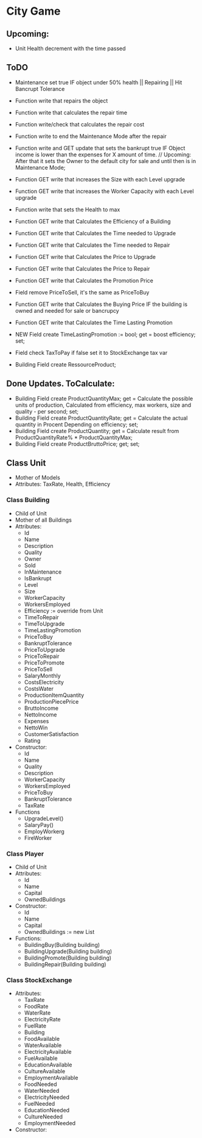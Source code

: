 # City Game

## Upcoming:
- Unit Health decrement with the time passed

## ToDO
- Maintenance set true IF object under 50% health || Repairing || Hit Bancrupt Tolerance
- Function write that repairs the object
- Function write that calculates the repair time
- Function write/check that calculates the repair cost
- Function write to end the Maintenance Mode after the repair
- Function write and GET update that sets the bankrupt true IF Object income is lower than the expenses for X amount of time. // Upcoming: After that it sets the Owner to the default city for sale and until then is in Maintenance Mode;
- Function GET write that increases the Size with each Level upgrade
- Function GET write that increases the Worker Capacity with each Level upgrade
- Function write that sets the Health to max
- Function GET write that Calculates the Efficiency of a Building
- Function GET write that Calculates the Time needed to Upgrade
- Function GET write that Calculates the Time needed to Repair
- Function GET write that Calculates the Price to Upgrade
- Function GET write that Calculates the Price to Repair
- Function GET write that Calculates the Promotion Price
- Field remove PriceToSell, it's the same as PriceToBuy
- Function GET write that Calculates the Buying Price IF the building is owned and needed for sale or bancrupcy
- Function GET write that Calculates the Time Lasting Promotion 
- NEW Field create TimeLastingPromotion := bool; get = boost efficiency; set;
- Field check TaxToPay if false set it to StockExchange tax var

- Building Field create RessourceProduct;

## Done Updates. ToCalculate:
- Building Field create ProductQuantityMax; get = Calculate the possible units of production, Calculated from efficiency, max workers, size and quality - per second; set;
- Building Field create ProductQuantityRate; get = Calculate the actual quantity in Procent Depending on efficiency; set;  
- Building Field create ProductQuantity; get = Calculate result from ProductQuantityRate% * ProductQuantityMax;
- Building Field create ProductBruttoPrice; get; set;

## Class Unit
- Mother of Models
- Attributes: TaxRate, Health, Efficiency

### Class Building
- Child of Unit
- Mother of all Buildings
- Attributes: 
	- Id 
	- Name 
	- Description
	- Quality
	- Owner
	- Sold
	- InMaintenance
	- IsBankrupt
	- Level
	- Size
	- WorkerCapacity
	- WorkersEmployed
	- Efficiency := override from Unit
	- TimeToRepair
	- TimeToUpgrade
	- TimeLastingPromotion
	- PriceToBuy
	- BankruptTolerance
	- PriceToUpgrade
	- PriceToRepair
	- PriceToPromote
	- PriceToSell
	- SalaryMonthly
	- CostsElectricity
	- CostsWater
	- ProductionItemQuantity
	- ProductionPiecePrice
	- BruttoIncome
	- NettoIncome
	- Expenses
	- NettoWin
	- CustomerSatisfaction
	- Rating
- Constructor:
	- Id
	- Name
	- Quality
	- Description
	- WorkerCapacity
	- WorkersEmployed
	- PriceToBuy
	- BankruptTolerance
	- TaxRate
- Functions
	- UpgradeLevel()
	- SalaryPay()
	- EmployWorkerg
	- FireWorker


### Class Player
- Child of Unit
- Attributes:
	- Id
	- Name
	- Capital
	- OwnedBuildings
- Constructor:
	- Id
	- Name
	- Capital
	- OwnedBuildings := new List
- Functions:
	- BuildingBuy(Building building)
	- BuildingUpgrade(Building building)
	- BuildingPromote(Building building)
	- BuildingRepair(Building building)

### Class StockExchange
- Attributes:
	- TaxRate
	- FoodRate
	- WaterRate
	- ElectricityRate
	- FuelRate
	- Building
	- FoodAvailable
	- WaterAvailable
	- ElectricityAvailable
	- FuelAvailable
	- EducationAvailable
	- CultureAvailable
	- EmploymentAvailable
	- FoodNeeded
	- WaterNeeded
	- ElectricityNeeded
	- FuelNeeded
	- EducationNeeded
	- CultureNeeded
	- EmploymentNeeded
- Constructor:


